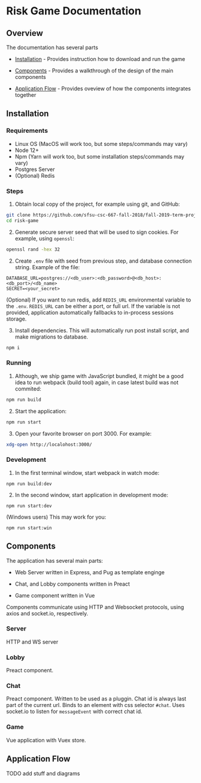 # Risk Game Documentation

## Overview

The documentation has several parts

- [Installation](#installation) - Provides instruction how to download and run the game

- [Components](#components) - Provides a walkthrough of the design of the main components

- [Application Flow](#application-flow) - Provides oveview of how the components integrates together 

## Installation

### Requirements

- Linux OS (MacOS will work too, but some steps/commands may vary)
- Node 12+
- Npm (Yarn will work too, but some installation steps/commands may vary)
- Postgres Server
- (Optional) Redis

### Steps

1. Obtain local copy of the project, for example using git, and GitHub:

```bash
git clone https://github.com/sfsu-csc-667-fall-2018/fall-2019-term-project-risk-game-667.git risk-game
cd risk-game
```

2. Generate secure server seed that will be used to sign cookies. For example, using `openssl`: 

```bash
openssl rand -hex 32
```

2. Create `.env` file with seed from previous step, and database connection string. Example of the file: 

```
DATABASE_URL=postgres://<db_user>:<db_password>@<db_host>:<db_port>/<db_name>
SECRET=<your_secret>
```

(Optional) If you want to run redis, add `REDIS_URL` environmental variable to the `.env`. `REDIS_URL` can be either a port, or full url. If the variable is not provided, application automatically fallbacks to in-process sessions storage.

3. Install dependencies. This will automatically run post install script, and make migrations to database.

```bash
npm i
```

### Running

1. Although, we ship game with JavaScript bundled, it might be a good idea to run webpack (build tool) again, in case latest build was not commited:

```bash
npm run build
```

2. Start the application:

```bash
npm run start
```

3. Open your favorite browser on port 3000. For example:

```bash
xdg-open http://localohost:3000/
```


### Development

1. In the first terminal window, start webpack in watch mode:

```
npm run build:dev
```

2. In the second window, start application in development mode:

```
npm run start:dev
```

(Windows users) This may work for you:

```
npm run start:win
```

## Components

The application has several main parts:

- Web Server written in Express, and Pug as template enginge

- Chat, and Lobby components written in Preact

- Game component written in Vue

Components communicate using HTTP and Websocket protocols, using axios and socket.io, respectively. 


### Server

HTTP and WS server

### Lobby

Preact component. 

### Chat

Preact component. Written to be used as a pluggin. Chat id is always last part of the current url. Binds to an element with css selector `#chat`. Uses socket.io to listen for `messageEvent` with correct chat id.

### Game

Vue application with Vuex store.


## Application Flow

TODO add stuff and diagrams

